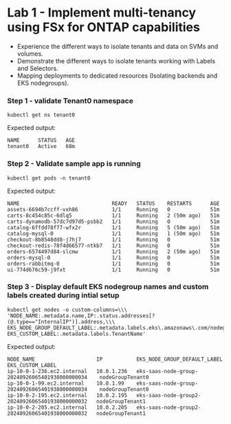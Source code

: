 # Lab 1 - Implement multi-tenancy using FSx for ONTAP capabilities
* Experience the different ways to isolate tenants and data on SVMs and volumes.
* Demonstrate the different ways to isolate tenants working with Labels and Selectors.
* Mapping deployments to dedicated resources (Isolating backends and EKS nodegroups).

### Step 1 - validate Tenant0 namespace   

```shell
kubectl get ns tenant0 
```
Expected output:
```shell
NAME      STATUS   AGE  
tenant0   Active   68m
```

### Step 2 - Validate sample app is running
```shell
kubectl get pods -n tenant0
```
Expected output:
```shell
NAME                              READY   STATUS    RESTARTS      AGE
assets-6694b7ccff-vxh86           1/1     Running   0             51m
carts-8c454c85c-6dlq5             1/1     Running   2 (50m ago)   51m
carts-dynamodb-57dc7d97d5-psbb2   1/1     Running   0             51m
catalog-6ffdd78f77-wfx2r          1/1     Running   5 (50m ago)   51m
catalog-mysql-0                   1/1     Running   1 (50m ago)   51m
checkout-8b8548dd8-j7hj7          1/1     Running   0             51m
checkout-redis-78f4d66577-ntkb7   1/1     Running   0             51m
orders-6574497d84-slcmw           1/1     Running   2 (50m ago)   51m
orders-mysql-0                    1/1     Running   0             51m
orders-rabbitmq-0                 1/1     Running   0             51m
ui-774d676c59-j9fxt               1/1     Running   0             51m	
```

### Step 3 - Display default EKS nodegroup names and custom labels created during intial setup

```shell
kubectl get nodes -o custom-columns=\\\
'NODE_NAME:.metadata.name,IP:.status.addresses[?(@.type=="InternalIP")].address,\\\
EKS_NODE_GROUP_DEFAULT_LABEL:.metadata.labels.eks\.amazonaws\.com/nodegroup,\\\
EKS_CUSTOM_LABEL:.metadata.labels.TenantName'
```

Expected output:
```shell
NODE_NAME                    IP           EKS_NODE_GROUP_DEFAULT_LABEL                      EKS_CUSTOM_LABEL
ip-10-0-1-236.ec2.internal   10.0.1.236   eks-saas-node-group-20240926065401938000000034    nodeGroupTenant0
ip-10-0-1-99.ec2.internal    10.0.1.99    eks-saas-node-group-20240926065401938000000034    nodeGroupTenant0
ip-10-0-2-195.ec2.internal   10.0.2.195   eks-saas-node-group2-20240926065401938000000032   nodeGroupTenant1
ip-10-0-2-205.ec2.internal   10.0.2.205   eks-saas-node-group2-20240926065401938000000032   nodeGroupTenant1
```


